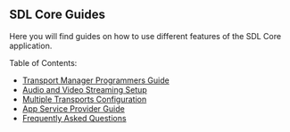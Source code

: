 ## SDL Core Guides

Here you will find guides on how to use different features of the SDL Core application.

Table of Contents:

- [Transport Manager Programmers Guide](../transport-manager-programming/)
- [Audio and Video Streaming Setup](../audio-and-video-streaming-setup/)
- [Multiple Transports Configuration](../multiple-transports-configuration/)
- [App Service Provider Guide](../app-service-provider-guide/)
- [Frequently Asked Questions](../faq)
